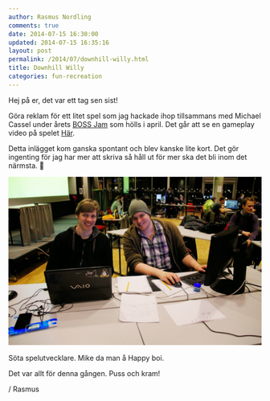 ```yaml
---
author: Rasmus Nordling
comments: true
date: 2014-07-15 16:30:00
updated: 2014-07-15 16:35:16
layout: post
permalink: /2014/07/downhill-willy.html
title: Downhill Willy
categories: fun-recreation
---
```


Hej på er, det var ett tag sen sist!

Göra reklam för ett litet spel som jag hackade ihop tillsammans med Michael Cassel under årets [BOSS Jam](http://boss.bthstudent.se/bossjam/bossjam-2014/) som hölls i april. Det går att se en gameplay video på spelet [Här](http://youtu.be/TyWreu4zX1c).

Detta inlägget kom ganska spontant och blev kanske lite kort. Det gör ingenting för jag har mer att skriva så håll ut för mer ska det bli inom det närmsta. 🙂

[![](/assets/images/me-and-mike.jpg)](/assets/images/me-and-mike.jpg)

Söta spelutvecklare. Mike da man å Happy boi.

Det var allt för denna gången. Puss och kram!

/ Rasmus